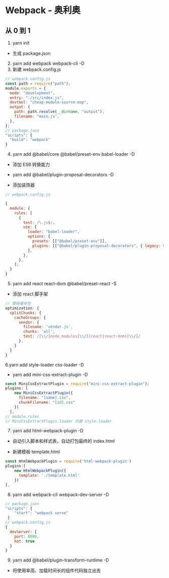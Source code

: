 # Webpack - 奥利奥

## 从 0 到 1

1. yarn init

- 生成 package.json

2. yarn add webpack webpack-cli -D
3. 新建 webpack.config.js

```js
// webpack.config.js
const path = require("path");
module.exports = {
  mode: "development",
  entry: "./src/index.js",
  devtool: "cheap-module-source-map",
  output: {
    path: path.resolve(__dirname, "output"),
    filename: "main.js",
  },
};
// package.json
"scripts": {
  "build": "webpack"
}
```

4. yarn add @babel/core @babel/preset-env babel-loader -D

- 添加 ES6 转换能力

- yarn add @babel/plugin-proposal-decorators -D
- 添加装饰器

```js
// webpack.config.js

{
  module: {
    rules: [
      {
        test: /\.js$/,
        use: {
          loader: "babel-loader",
          options: {
            presets: [["@babel/preset-env"]],
            plugins: [["@babel/plugin-proposal-decorators", { legacy: true }]],
          },
        },
      },
    ];
  }
}
```

5. yarn add react react-dom @babel/preset-react -S

- 添加 react 脚手架

```js
// 使用缓存包
optimization: {
  splitChunks: {
    cacheGroups: {
      vendor: {
        filename: 'vendor.js',
        chunks: 'all',
        test: /[\\/]node_modules[\\/](react|react-dom)[\\/]/
      },
    }
  }
}
```

6.yarn add style-loader css-loader -D

- yarn add mini-css-extract-plugin -D

```js
const MiniCssExtractPlugin = require("mini-css-extract-plugin");
plugins: [
    new MiniCssExtractPlugin({
      filename: "[name].css",
      chunkFilename: "[id].css"
    })
  ],
// module.rules
// MiniCssExtractPlugin.loader 代替 style-loader
```

7. yarn add html-webpack-plugin -D

- 自动引入脚本和样式表，自动打包最终的 index.html

- 新建模板 template.html

```js
const HtmlWebpackPlugin = require('html-webpack-plugin')
plugins:[
    new HtmlWebpackPlugin({
      template: './template.html'
    })
],
```

8. yarn add webpack-cli webpack-dev-server -D

```js
// package.json
"scripts": {
    "start": "webpack serve"
 }
// webpack.config.js
{
  devServer: {
    port: 8000,
    hot: true
  }
}
```

9. yarn add @babel/plugin-transform-runtime -D

- 将使用率高、加载时间长的组件代码独立出去
